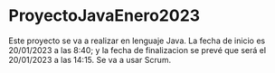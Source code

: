 # ProyectoJavaEnero2023
Este proyecto se va a realizar en lenguaje Java. La fecha de inicio es 20/01/2023 a las 8:40; y la fecha de finalizacion se prevé que será el 20/01/2023 a las 14:15. Se va a usar Scrum. 
